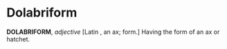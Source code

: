 # Dolabriform

**DOLABRIFORM**, _adjective_ \[Latin , an ax; form.\] Having the form of an ax or hatchet.